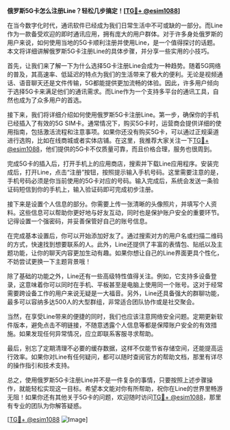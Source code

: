 **俄罗斯5G卡怎么注册Line？轻松几步搞定！[[TG💪+ @esim1088](https://t.me/s/esim1088)]**

在当今数字化时代，通讯软件已经成为我们日常生活中不可或缺的一部分。而Line作为一款备受欢迎的即时通讯应用，拥有庞大的用户群体。对于许多身处俄罗斯的用户来说，如何使用当地的5G卡顺利注册并使用Line，是一个值得探讨的话题。本文将详细讲解俄罗斯5G卡注册Line的具体步骤，并分享一些实用的小技巧。

首先，让我们来了解一下为什么选择5G卡注册Line会成为一种趋势。随着5G网络的普及，其高速率、低延迟的特点为我们的生活带来了极大的便利。无论是视频通话、语音聊天还是文件传输，5G都能提供更加流畅的体验。因此，许多用户倾向于选择5G卡来满足他们的通讯需求。而Line作为一个支持多平台的通讯工具，自然也成为了众多用户的首选。

接下来，我们将详细介绍如何使用俄罗斯5G卡注册Line。第一步，确保你的手机已经插入了有效的5G SIM卡。通常情况下，购买5G卡时，运营商会提供详细的使用指南，包括激活流程和注意事项。如果你还没有购买5G卡，可以通过正规渠道进行选购，比如在线商城或者实体店铺。在这里，我推荐大家关注一下[TG💪+ @esim1088](https://t.me/s/esim1088)，他们提供的5G卡不仅质量可靠，而且价格合理，服务也很周到。

完成5G卡的插入后，打开手机上的应用商店，搜索并下载Line应用程序。安装完成后，打开Line，点击“注册”按钮，按照提示输入手机号码。这里需要注意的是，手机号码必须是你当前使用的5G卡对应的号码。输入完成后，系统会发送一条验证码短信到你的手机上，输入验证码即可完成初步注册。

接下来是设置个人信息的部分。你需要上传一张清晰的头像照片，并填写个人资料。这些信息可以帮助你更好地与好友互动，同时也是保护账户安全的重要环节。记得设置一个强密码，并妥善保管好自己的账号信息。

在完成基本设置后，你可以开始添加好友了。通过搜索对方的用户名或扫描二维码的方式，快速找到想要联系的人。此外，Line还提供了丰富的表情包、贴纸以及主题功能，让你的聊天内容更加生动有趣。如果你想让自己的Line界面更具个性化，不妨尝试更换一下主题背景哦！

除了基础的功能之外，Line还有一些高级特性值得关注。例如，它支持多设备登录，这意味着你可以同时在手机、平板甚至是电脑上使用同一个账号。这对于经常需要跨设备工作的用户来说无疑是一大福音。另外，Line还具备强大的群聊功能，最多可以容纳多达500人的大型群组，非常适合团队协作或是社交聚会。

当然，在享受Line带来的便捷的同时，我们也应该注意网络安全问题。定期更新软件版本，避免点击不明链接，不随意透露个人信息等都是保障账户安全的有效措施。如果发现任何异常情况，应立即联系客服寻求帮助。

最后，别忘了定期清理不必要的缓存数据，这样不仅能节省存储空间，还能提高运行效率。如果你对Line有任何疑问，都可以随时查阅官方的帮助文档，那里有详尽的操作指引和技术支持。

总之，使用俄罗斯5G卡注册Line并不是一件复杂的事情，只要按照上述步骤操作，就能轻松实现这一目标。希望本文能对你有所帮助，祝你在Line的世界里畅游无阻！如果你还有其他关于5G卡的问题，欢迎随时访问[TG💪+ @esim1088](https://t.me/s/esim1088)，那里有专业的团队为你解答疑惑。

[[TG💪+ @esim1088](https://t.me/s/esim1088) ![Image](https://i.postimg.cc/4NQfJmqS/Snipaste-2025-05-13-00-14-12.png)]
